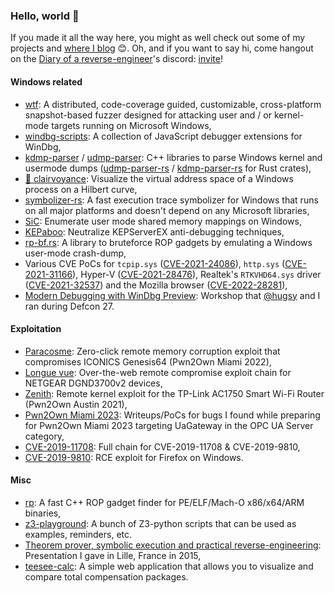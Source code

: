 ### Hello, world 👋

If you made it all the way here, you might as well check out some of my projects and [where I blog](https://doar-e.github.io/) 😊. Oh, and if you want to say hi, come hangout on the [Diary of a reverse-engineer](https://doar-e.github.io/)'s discord: [invite](https://discord.gg/4JBWKDNyYs)!

#### Windows related

- [wtf](https://github.com/0vercl0k/wtf): A distributed, code-coverage guided, customizable, cross-platform snapshot-based fuzzer designed for attacking user and / or kernel-mode targets running on Microsoft Windows,
- [windbg-scripts](https://github.com/0vercl0k/windbg-scripts): A collection of JavaScript debugger extensions for WinDbg,
- [kdmp-parser](https://github.com/0vercl0k/kdmp-parser) / [udmp-parser](https://github.com/0vercl0k/udmp-parser): C++ libraries to parse Windows kernel and usermode dumps ([udmp-parser-rs](https://crates.io/crates/udmp-parser) / [kdmp-parser-rs](https://crates.io/crates/kdmp-parser) for Rust crates),
- [🔮 clairvoyance](https://github.com/0vercl0k/clairvoyance): Visualize the virtual address space of a Windows process on a Hilbert curve,
- [symbolizer-rs](https://github.com/0vercl0k/symbolizer-rs): A fast execution trace symbolizer for Windows that runs on all major platforms and doesn't depend on any Microsoft libraries,
- [SiC](https://github.com/0vercl0k/sic): Enumerate user mode shared memory mappings on Windows,
- [KEPaboo](https://github.com/0vercl0k/KEPaboo): Neutralize KEPServerEX anti-debugging techniques,
- [rp-bf.rs](https://github.com/0vercl0k/rp-bf.rs): A library to bruteforce ROP gadgets by emulating a Windows user-mode crash-dump,
- Various CVE PoCs for `tcpip.sys` ([CVE-2021-24086](https://github.com/0vercl0k/CVE-2021-24086)), `http.sys` ([CVE-2021-31166](https://github.com/0vercl0k/CVE-2021-31166)), Hyper-V ([CVE-2021-28476](https://github.com/0vercl0k/CVE-2021-28476)), Realtek's `RTKVHD64.sys` driver ([CVE-2021-32537](https://github.com/0vercl0k/CVE-2021-32537)) and the Mozilla browser ([CVE-2022-28281](https://github.com/0vercl0k/CVE-2022-28281)),
- [Modern Debugging with WinDbg Preview](https://github.com/hugsy/defcon_27_windbg_workshop): Workshop that [@hugsy](https://github.com/hugsy) and I ran during Defcon 27.

#### Exploitation

- [Paracosme](https://github.com/0vercl0k/paracosme): Zero-click remote memory corruption exploit that compromises ICONICS Genesis64 (Pwn2Own Miami 2022),
- [Longue vue](https://github.com/0vercl0k/longue-vue): Over-the-web remote compromise exploit chain for NETGEAR DGND3700v2 devices,
- [Zenith](https://github.com/0vercl0k/zenith): Remote kernel exploit for the TP-Link AC1750 Smart Wi-Fi Router (Pwn2Own Austin 2021),
- [Pwn2Own Miami 2023](https://github.com/0vercl0k/pwn2own2023-miami): Writeups/PoCs for bugs I found while preparing for Pwn2Own Miami 2023 targeting UaGateway in the OPC UA Server category,
- [CVE-2019-11708](https://github.com/0vercl0k/CVE-2019-11708): Full chain for CVE-2019-11708 & CVE-2019-9810,
- [CVE-2019-9810](https://github.com/0vercl0k/CVE-2019-9810): RCE exploit for Firefox on Windows.

#### Misc

- [rp](https://github.com/0vercl0k/rp): A fast C++ ROP gadget finder for PE/ELF/Mach-O x86/x64/ARM binaries,
- [z3-playground](https://github.com/0vercl0k/z3-playground): A bunch of Z3-python scripts that can be used as examples, reminders, etc.
- [Theorem prover, symbolic execution and practical reverse-engineering](https://doar-e.github.io/presentations/securityday2015/SecDay-Lille-2015-Axel-0vercl0k-Souchet.html#/): Presentation I gave in Lille, France in 2015,
- [teesee-calc](https://github.com/0vercl0k/teesee-calc): A simple web application that allows you to visualize and compare total compensation packages.
